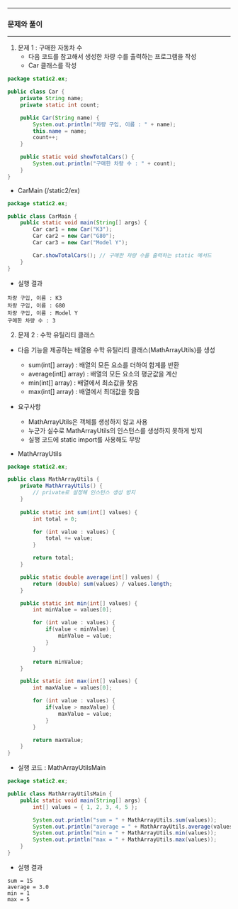 -----
### 문제와 풀이
-----
1. 문제 1 : 구매한 자동차 수
   - 다음 코드를 참고해서 생성한 차량 수를 출력하는 프로그램을 작성
   - Car 클래스를 작성
```java
package static2.ex;

public class Car {
    private String name;
    private static int count;

    public Car(String name) {
        System.out.println("차량 구입, 이름 : " + name);
        this.name = name;
        count++;
    }

    public static void showTotalCars() {
        System.out.println("구매한 차량 수 : " + count);
    }
}
```

   - CarMain (/static2/ex)
```java
package static2.ex;

public class CarMain {
    public static void main(String[] args) {
        Car car1 = new Car("K3");
        Car car2 = new Car("G80");
        Car car3 = new Car("Model Y");

        Car.showTotalCars(); // 구매한 차량 수를 출력하는 static 메서드
    }
}
```

  - 실행 결과
```
차량 구입, 이름 : K3
차량 구입, 이름 : G80
차량 구입, 이름 : Model Y
구매한 차량 수 : 3
```

2. 문제 2 : 수학 유틸리티 클래스
  - 다음 기능을 제공하는 배열용 수학 유틸리티 클래스(MathArrayUtils)를 생성
    + sum(int[] array) : 배열의 모든 요소를 더하여 합계를 반환
    + average(int[] array) : 배열의 모든 요소의 평균값을 계산
    + min(int[] array) : 배열에서 최소값을 찾음
    + max(int[] array) : 배열에서 최대값을 찾음

  - 요구사항
    + MathArrayUtils은 객체를 생성하지 않고 사용
    + 누군가 실수로 MathArrayUtils의 인스턴스를 생성하지 못하게 방지
    + 실행 코드에 static import를 사용해도 무방

  - MathArrayUtils
```java
package static2.ex;

public class MathArrayUtils {
    private MathArrayUtils() {
        // private로 설정해 인스턴스 생성 방지
    }
    
    public static int sum(int[] values) {
        int total = 0;

        for (int value : values) {
            total += value;
        }

        return total;
    }

    public static double average(int[] values) {
        return (double) sum(values) / values.length;
    }

    public static int min(int[] values) {
        int minValue = values[0];

        for (int value : values) {
            if(value < minValue) {
                minValue = value;
            }
        }

        return minValue;
    }

    public static int max(int[] values) {
        int maxValue = values[0];

        for (int value : values) {
            if(value > maxValue) {
                maxValue = value;
            }
        }

        return maxValue;
    }
}
```

  - 실행 코드 : MathArrayUtilsMain
```java
package static2.ex;

public class MathArrayUtilsMain {
    public static void main(String[] args) {
        int[] values = { 1, 2, 3, 4, 5 };

        System.out.println("sum = " + MathArrayUtils.sum(values));
        System.out.println("average = " + MathArrayUtils.average(values));
        System.out.println("min = " + MathArrayUtils.min(values));
        System.out.println("max = " + MathArrayUtils.max(values));
    }
}
```

  - 실행 결과
```
sum = 15
average = 3.0
min = 1
max = 5
```

